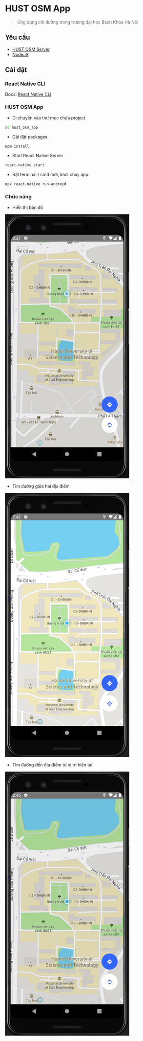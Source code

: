 # HUST OSM App

> Ứng dụng chỉ đường trong trường đại học Bách Khoa Hà Nội

## Yêu cầu

- [HUST OSM Server](https://github.com/danghh-1998/hust_osm_server)
- [NodeJS](https://nodejs.org/en/)

## Cài đặt

### React Native CLI

Docs: [React Native CLI](https://reactnative.dev/docs/environment-setup)

###  HUST OSM App

- Di chuyển vào thư mục chứa project

```bash
cd hust_osm_app
```

- Cài đặt packages

```bash
npm install
```

- Start React Native Server

```bash
react-native start
```

- Bật terminal / cmd mới, khởi chạy app

```bash
npx react-native run-android
```

### Chức năng

- Hiển thị bản đồ

![Map](https://raw.githubusercontent.com/danghh-1998/hust_osm_app/master/screenshots/show_current_location.gif)

- Tìm đường giữa hai địa điểm

![Find path between objects](https://raw.githubusercontent.com/danghh-1998/hust_osm_app/master/screenshots/path_between_obj.gif)

- Tìm đường đến địa điểm từ vị trí hiện tại

![Find path from curent location](https://raw.githubusercontent.com/danghh-1998/hust_osm_app/master/screenshots/path_from_current.gif)


